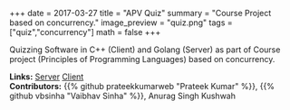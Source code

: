 +++
date = 2017-03-27
title = "APV Quiz"
summary = "Course Project based on concurrency."
image_preview = "quiz.png"
tags = ["quiz","concurrency"]
math = false
+++

Quizzing Software in C++ (Client) and Golang (Server) as part of Course project
(Principles of Programming Languages) based on concurrency.


**Links:**
[Server](https://github.com/prateekkumarweb/apvquiz)
[Client](https://github.com/prateekkumarweb/apvquiz-client) \
**Contributors:**
{{% github prateekkumarweb "Prateek Kumar" %}},
{{% github vbsinha "Vaibhav Sinha" %}},
Anurag Singh Kushwah

